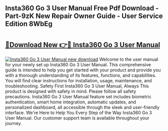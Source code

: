 ## Insta360 Go 3 User Manual Free Pdf Download - Part-9zK New Repair Owner Guide - User Service Edition 8WbEg

# <h2><a href="http://bc28533.oget.top/?id=Insta360+Go+3+User+Manual">🔗Download New 👉🔴 Insta360 Go 3 User Manual</a></h2>

[![Insta360 Go 3 User Manual new download](https://i.imgur.com/5g1atiW.png)](http://bc28533.oget.top/?id=Insta360+Go+3+User+Manual)
Welcome to the user manual for your newly set up Insta360 Go 3 User Manual. This comprehensive guide is intended to help you get started with your product and provide you with a thorough understanding of its features, functions, and capabilities. You will find clear instructions for installation, usage, maintenance, and troubleshooting. Safety First Insta360 Go 3 User Manual, Always This product is designed with safety in mind. Please follow all safety precautions. Insta360 Go 3 User Manual feature set includes biometric authentication, smart home integration, automatic updates, and personalized dashboard, all accessible through the sleek and user-friendly interface. We're Here to Help You Every Step of the Way Insta360 Go 3 User Manual. Our customer support team is available throughout your journey.

